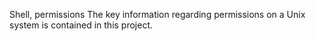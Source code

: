 Shell, permissions
The key information regarding permissions on a Unix system is contained in this project.
